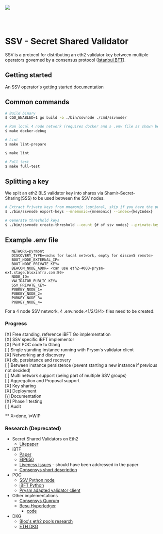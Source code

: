 [<img src="../internals/img/bloxstaking_header_image.png" >](https://www.bloxstaking.com/)

<br>
<br>

# SSV - Secret Shared Validator

SSV is a protocol for distributing an eth2 validator key between multiple operators governed by a consensus protocol ([Istanbul BFT](https://arxiv.org/pdf/2002.03613.pdf)).

## Getting started
An SSV operator's getting started [documentation](./documentation/operator_getting_started.md)

## Common commands
```bash
# Build binary
$ CGO_ENABLED=1 go build -o ./bin/ssvnode ./cmd/ssvnode/

# Run local 4 node network (requires docker and a .env file as shown below)
$ make docker-debug 

# Lint
$ make lint-prepare

$ make lint

# Full test
$ make full-test

```

## Splitting a key
We split an eth2 BLS validator key into shares via Shamir-Secret-Sharing(SSS) to be used between the SSV nodes. 
```bash
# Extract Private keys from mnemonic (optional, skip if you have the public/private keys ) 
$ ./bin/ssvnode export-keys --mnemonic={mnemonic} --index={keyIndex}

# Generate threshold keys
$ ./bin/ssvnode create-threshold --count {# of ssv nodes} --private-key {privateKey}
```

## Example .env file 
```
   NETWORK=pyrmont
   DISCOVERY_TYPE=<mdns for local network, empty for discov5 remote>
   BOOT_NODE_EXTERNAL_IP=
   BOOT_NODE_PRIVATE_KEY=
   BEACON_NODE_ADDR= <can use eth2-4000-prysm-ext.stage.bloxinfra.com:80>
   NODE_ID=
   VALIDATOR_PUBLIC_KEY=
   SSV_PRIVATE_KEY=
   PUBKEY_NODE_1=
   PUBKEY_NODE_2=
   PUBKEY_NODE_3=
   PUBKEY_NODE_4=
```
For a 4 node SSV network, 4 .env.node.<1/2/3/4> files need to be created.

### Progress
[X] Free standing, reference iBFT Go implementation\
[X] SSV specific iBFT implementor\
[X] Port POC code to Glang\
[ ] Single standing instance running with Prysm's validator client\
[X] Networking and discovery\
[X] db, persistance and recovery\
[ ] Between instance persistence (pevent starting a new instance if previous not decided)\
[ ] Multi network support (being part of multiple SSV groups)\
[ ] Aggregation and Proposal support\
[X] Key sharing\
[X] Deployment\
[\\] Documentation\
[X] Phase 1 testing\
[ ] Audit

** X=done, \\=WIP


### Research (Deprecated)
- Secret Shared Validators on Eth2
    - [Litepaper](https://medium.com/coinmonks/eth2-secret-shared-validators-85824df8cbc0)
- iBTF
    - [Paper](https://arxiv.org/pdf/2002.03613.pdf)
    - [EIP650](https://github.com/ethereum/EIPs/issues/650)
    - [Liveness issues](https://github.com/ConsenSys/quorum/issues/305) - should have been addressed in the paper
    - [Consensys short description](https://docs.goquorum.consensys.net/en/stable/Concepts/Consensus/IBFT/)
- POC
    - [SSV Python node](https://github.com/dankrad/python-ssv)
    - [iBFT Python](https://github.com/dankrad/python-ibft)
    - [Prysm adapted validator client](https://github.com/alonmuroch/prysm/tree/ssv)
- Other implementations
    - [Consensys Quorum](https://github.com/ConsenSys/quorum)   
    - [Besu Hyperledger](https://besu.hyperledger.org/en/stable/HowTo/Configure/Consensus-Protocols/IBFT/)
        - [code]( https://github.com/hyperledger/besu/tree/master/consensus/ibft)
- DKG
    - [Blox's eth2 pools research](https://github.com/bloxapp/eth2-staking-pools-research)
    - [ETH DKG](https://github.com/PhilippSchindler/ethdkg)